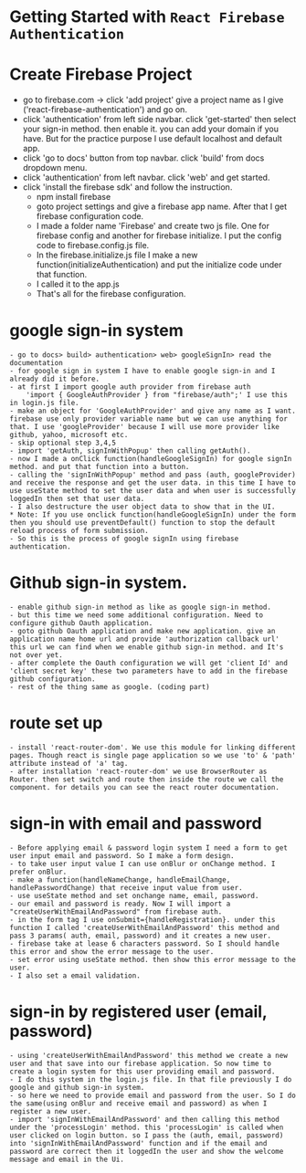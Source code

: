 # Getting Started with `React Firebase Authentication`

# Create Firebase Project
* go to firebase.com -> click 'add project' give a project name as I give ('react-firebase-authentication') and go on.
* click 'authentication' from left side navbar. click 'get-started' then select your sign-in method. then enable it.
    you can add your domain if you have. But for the practice purpose I use default localhost and default app.
* click 'go to docs' button from top navbar. click 'build' from docs dropdown menu.
* click 'authentication' from left navbar. click 'web' and get started.
* click 'install the firebase sdk' and follow the instruction.
    - npm install firebase
    - goto project settings and give a firebase app name. After that I get firebase configuration code. 
    - I made a folder name 'Firebase' and create two js file. One for firebase config and another for firebase           initialize. I put the config code to firebase.config.js file.
    - In the firebase.initialize.js file I make a new function(initializeAuthentication) and put the initialize code under that function.
    - I called it to the app.js
    - That's all for the firebase configuration.

# google sign-in system
    - go to docs> build> authentication> web> googleSignIn> read the documentation
    - for google sign in system I have to enable google sign-in and I already did it before.
    - at first I import google auth provider from firebase auth 
        'import { GoogleAuthProvider } from "firebase/auth";' I use this in login.js file.
    - make an object for 'GoogleAuthProvider' and give any name as I want. firebase use only provider variable name but we can use anything for that. I use 'googleProvider' because I will use more provider like github, yahoo, microsoft etc.
    - skip optional step 3,4,5 
    - import 'getAuth, signInWithPopup' then calling getAuth().
    - now I made a onClick function(handleGoogleSignIn) for google signIn method. and put that function into a button.
    - calling the 'signInWithPopup' method and pass (auth, googleProvider) and receive the response and get the user data. in this time I have to use useState method to set the user data and when user is successfully loggedIn then set that user data.
    - I also destructure the user object data to show that in the UI.
    * Note: If you use onclick function(handleGoogleSignIn) under the form then you should use preventDefault() function to stop the default reload process of form submission.
    - So this is the process of google signIn using firebase authentication.

# Github sign-in system.
    - enable github sign-in method as like as google sign-in method.
    - but this time we need some additional configuration. Need to configure github Oauth application.
    - goto github Oauth application and make new application. give an application name home url and provide 'authorization callback url' this url we can find when we enable github sign-in method. and It's not over yet.
    - after complete the Oauth configuration we will get 'client Id' and 'client secret key' these two parameters have to add in the firebase github configuration.
    - rest of the thing same as google. (coding part)

# route set up
    - install 'react-router-dom'. We use this module for linking different pages. Though react is single page application so we use 'to' & 'path' attribute instead of 'a' tag.
    - after installation 'react-router-dom' we use BrowserRouter as Router. then set switch and route then inside the route we call the component. for details you can see the react router documentation.

# sign-in with email and password
    - Before applying email & password login system I need a form to get user input email and password. So I make a form design.
    - to take user input value I can use onBlur or onChange method. I prefer onBlur.
    - make a function(handleNameChange, handleEmailChange, handlePasswordChange) that receive input value from user.
    - use useState method and set onchange name, email, password.
    - our email and password is ready. Now I will import a "createUserWithEmailAndPassword" from firebase auth.
    - in the form tag I use onSubmit={handleRegistration}. under this function I called 'createUserWithEmailAndPassword' this method and pass 3 params( auth, email, password) and it creates a new user.
    - firebase take at lease 6 characters password. So I should handle this error and show the error message to the user.
    - set error using useState method. then show this error message to the user.
    - I also set a email validation.
    
# sign-in by registered user (email, password) 
    - using 'createUserWithEmailAndPassword' this method we create a new user and that save into our firebase application. So now time to create a login system for this user providing email and password.
    - I do this system in the login.js file. In that file previously I do google and github sign-in system. 
    - so here we need to provide email and password from the user. So I do the same(using onBlur and receive email and password) as when I register a new user.
    - import 'signInWithEmailAndPassword' and then calling this method under the 'processLogin' method. this 'processLogin' is called when user clicked on login button. so I pass the (auth, email, password) into 'signInWithEmailAndPassword' function and if the email and password are correct then it loggedIn the user and show the welcome message and email in the Ui.